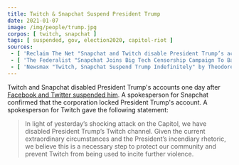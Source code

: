 ```yaml
---
title: Twitch & Snapchat Suspend President Trump
date: 2021-01-07
image: /img/people/trump.jpg
corpos: [ twitch, snapchat ]
tags: [ suspended, gov, election2020, capitol-riot ]
sources:
 - [ 'Reclaim The Net "Snapchat and Twitch disable President Trump’s accounts" by Christina Maas (7 Jan 2021)', 'https://reclaimthenet.org/snapchat-and-twitch-disable-president-trumps-accounts/' ]
 - [ 'The Federalist "Snapchat Joins Big Tech Censorship Campaign To Ban President Trump" by Jordan Davidson (7 Jan 2021)', 'https://thefederalist.com/2021/01/07/snapchat-joins-big-tech-censorship-campaign-to-ban-president-trump/' ]
 - [ 'Newsmax "Twitch, Snapchat Suspend Trump Indefinitely" by Theodore Bunker (7 Jan 2021)', 'https://archive.is/nlQec' ]
---
```


Twitch and Snapchat disabled President Trump's accounts one day after [Facebook
and Twitter suspended him](/e/twitter-facebook-suspend-trump/). A
spokesperson for Snapchat confirmed that the corporation locked President
Trump's account. A spokesperson for Twitch gave the following statement:

> In light of yesterday’s shocking attack on the Capitol, we have disabled
> President Trump’s Twitch channel. Given the current extraordinary
> circumstances and the President’s incendiary rhetoric, we believe this is a
> necessary step to protect our community and prevent Twitch from being used to
> incite further violence.

